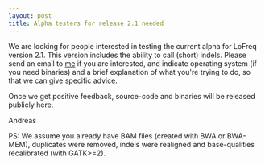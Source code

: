 ```yaml
---
layout: post
title: Alpha testers for release 2.1 needed
---
```

We are looking for people interested in testing the current alpha for LoFreq
version 2.1. This version includes the ability to call (short) indels. Please
send an email to [me](mailto:wilma@gis.a-star.edu.sg) if you are interested, and
indicate operating system (if you need binaries) and a brief explanation of
what you're trying to do, so that we can give specific advice.

Once we get positive feedback, source-code and binaries will be released
publicly here.

Andreas

PS: We assume you already have BAM files (created with BWA or BWA-MEM), duplicates were removed, indels were realigned and base-qualities recalibrated (with GATK>=2).
